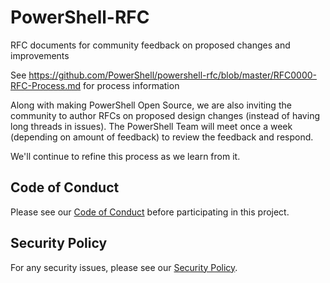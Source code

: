 # PowerShell-RFC

RFC documents for community feedback on proposed changes and improvements

See https://github.com/PowerShell/powershell-rfc/blob/master/RFC0000-RFC-Process.md for process information

Along with making PowerShell Open Source, we are also inviting the community to author RFCs on proposed
design changes (instead of having long threads in issues).  The PowerShell Team will meet once a week 
(depending on amount of feedback) to review the feedback and respond.

We'll continue to refine this process as we learn from it.

## Code of Conduct

Please see our [Code of Conduct](.github/CODE_OF_CONDUCT.md) before participating in this project.

## Security Policy

For any security issues, please see our [Security Policy](.github/SECURITY.md).
